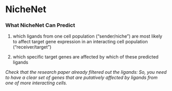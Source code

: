 # NicheNet

<h3>What NicheNet Can Predict</h3>

1) which ligands from one cell population (“sender/niche”) are most likely to affect target gene expression in an interacting cell population (“receiver/target”)

2) which specific target genes are affected by which of these predicted ligands

<i>Check that the research paper already filtered out the ligands: So, you need to have a clear set of genes that are putatively affected by ligands from one of more interacting cells.</i>
